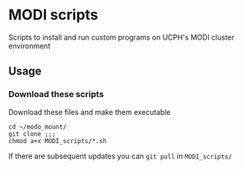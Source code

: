 # MODI scripts

Scripts to install and run custom programs on UCPH's MODI cluster environment

## Usage

### Download these scripts

Download these files and make them executable
```
cd ~/modo_mount/
git clone ;;;
chmod a+x MODI_scripts/*.sh
```
If there are subsequent updates you can `git pull` in `MODI_scripts/`
